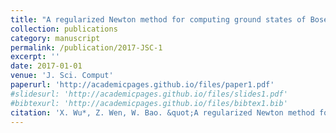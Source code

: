 ```yaml
---
title: "A regularized Newton method for computing ground states of Bose-Einstein condensates"
collection: publications
category: manuscript
permalink: /publication/2017-JSC-1
excerpt: ''
date: 2017-01-01
venue: 'J. Sci. Comput'
paperurl: 'http://academicpages.github.io/files/paper1.pdf'
#slidesurl: 'http://academicpages.github.io/files/slides1.pdf'
#bibtexurl: 'http://academicpages.github.io/files/bibtex1.bib'
citation: 'X. Wu*, Z. Wen, W. Bao. &quot;A regularized Newton method for computing ground states of Bose-Einstein condensates.&quot; <i>J. Sci. Comput</i>. 73(1), 303-329, 2017.'
---
```



